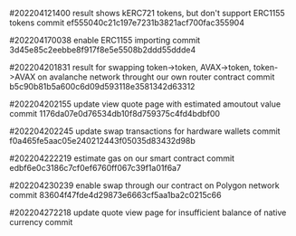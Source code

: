 #202204121400
    result shows kERC721 tokens, but don't support ERC1155 tokens
    commit ef555040c21c197e7231b3821acf700fac355904

#202204170038
    enable ERC1155 importing
    commit 3d45e85c2eebbe8f917f8e5e5508b2ddd55ddde4

#202204201831
    result for swapping token->token, AVAX->token, token->AVAX on avalanche network throught our own router contract
    commit b5c90b81b5a600c6d09d593118e3581342d63312

#202204202155
    update view quote page with estimated amoutout value
    commit 1176da07e0d76534db10f8d759375c4fd4bdbf00

#202204202245
    update swap transactions for hardware wallets
    commit f0a465fe5aac05e240212443f05035d83432d98b

#202204222219
    estimate gas on our smart contract
    commit edbf6e0c3186c7cf0ef6760ff067c39f1a01f6a7

#202204230239
    enable swap through our contract on Polygon network
    commit 83604f47fde4d29873e6663cf5aa1ba2c0215c66

#202204272218
    update  quote view page for insufficient balance of native currency
    commit 


